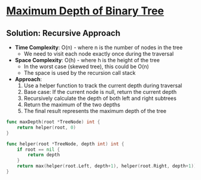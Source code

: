 # [Maximum Depth of Binary Tree](https://leetcode.com/problems/maximum-depth-of-binary-tree/)

## Solution: Recursive Approach
- **Time Complexity**: O(n) - where n is the number of nodes in the tree
  - We need to visit each node exactly once during the traversal
- **Space Complexity**: O(h) - where h is the height of the tree
  - In the worst case (skewed tree), this could be O(n)
  - The space is used by the recursion call stack
- **Approach**:
  1. Use a helper function to track the current depth during traversal
  2. Base case: If the current node is null, return the current depth
  3. Recursively calculate the depth of both left and right subtrees
  4. Return the maximum of the two depths
  5. The final result represents the maximum depth of the tree


```go
func maxDepth(root *TreeNode) int {
	return helper(root, 0)
}

func helper(root *TreeNode, depth int) int {
	if root == nil {
		return depth
	}
	return max(helper(root.Left, depth+1), helper(root.Right, depth+1))
}
```